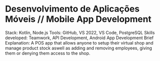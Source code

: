 # Desenvolvimento de Aplicações Móveis // Mobile App Development
Stack: Kotlin, Node.js
Tools: GitHub, VS 2022, VS Code, PostgreSQL
Skills developed: Teamwork, API Development, Android App Development
Brief Explanation: A POS app that allows anyone to setup their virtual shop and manage product stock aswell as adding and removing employees, giving them or denying them access to the shop.